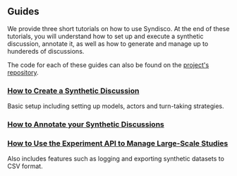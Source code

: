 ## Guides

We provide three short tutorials on how to use Syndisco. At the end of these tutorials, you will understand how to set up and execute a synthetic discussion, annotate it, as well as how to generate and manage up to hundereds of discussions.

The code for each of these guides can also be found on the [project's repository](https://github.com/dimits-ts/syndisco/tree/master/docs/guides).

### [How to Create a Synthetic Discussion](guides/creating_discussions.ipynb)

Basic setup including setting up models, actors and turn-taking strategies.

### [How to Annotate your Synthetic Discussions](guides/creating_annotations.ipynb)

### [How to Use the Experiment API to Manage Large-Scale Studies](guides/creating_experiments.ipynb)
Also includes features such as logging and exporting synthetic datasets to CSV format.